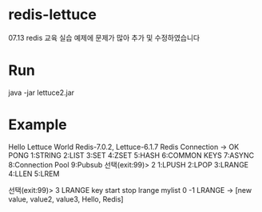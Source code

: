 # redis-lettuce
07.13 redis 교육 실습 예제에 문제가 많아 추가 및 수정하였습니다

# Run 
java -jar lettuce2.jar

# Example 
Hello Lettuce World
Redis-7.0.2, Lettuce-6.1.7
Redis Connection -> OK
PONG
1:STRING   2:LIST   3:SET   4:ZSET   5:HASH  6:COMMON KEYS
7:ASYNC   8:Connection Pool   9:Pubsub
선택(exit:99)>
2
1:LPUSH   2:LPOP   3:LRANGE   4:LLEN   5:LREM

선택(exit:99)>
3
LRANGE key start stop
lrange mylist 0 -1
LRANGE -> [new value, value2, value3, Hello, Redis]
